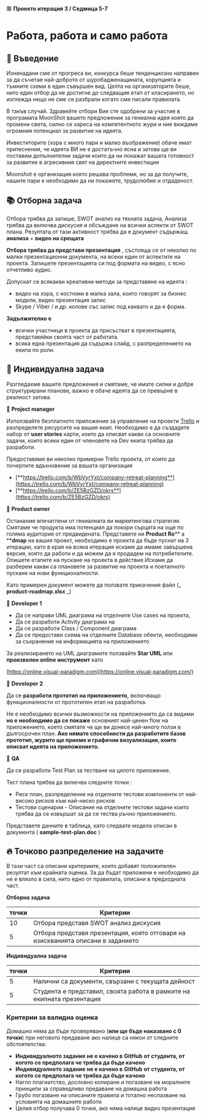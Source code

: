 🟥 **Проекто итерация 3 / Седмица 5-7**
# Работа, работа и само работа

## 🚀 Въведение

Изненадани сме от прогреса ви, конкурса беше тенденциозно направен за да съчетае най-доброто от шуробадженащината, корупцията и тъмните схеми в един съвършен вид. Целта на организаторите беше, нито един отбор да не достигне до следващия етап от класирането, но изглежда нещо не сме се разбрали когато сме писали правилата.

В такъв случай. Здравейте отбори Вие сте одобрени за участие в програмата MoonShot вашето предложение за гениална идея която да промени света, силно се хареса на компетентното жури и ние виждаме огромния потенциал за развитие на идеята.

Инвеститорите (хора с много пари и малко въображение) обаче имат притеснения, че идеята ВИ не е достатъчно ясна и затова ще ви поставим допълнителни задачи които да ни покажат вашата готовност за развитие в агресивния свят на директните инвестиции

Moonshot е организация която решава проблеми, но за да получите, нашите пари е необходимо да ни покажете, трудолюбие и отдаденост.

## 📚 Отборна задача

Отбора трябва да запише, SWOT анализ на тяхната задача, Анализа трябва да включва дискусия и обсъждане на всички аспекти от SWOT плана. Резултата от тази активност трябва да е документ съдържащ **анализа** + **видео на срещата**

**Отбора трябва да представи презентация** , състояща се от няколко по малки презентационни документа, на всеки един от аспектите на проекта. Запишете презентацията си под формата на видео, с ясно отчетливо аудио.

Допускат се всякакви креативни методи за представяне на идеята :

- видео на хора, с костюми в малка зала, които говорят за бизнес модели, видео презентация запис
- Skype / Viber / и др. колове със запис под каквато и да е форма.

**Задължително e** 
- всички участници в проекта да присъстват в презентацията, представяйки своята част от работата.
- всяка една презентация да съдържа слайд, с разпределението на екипа по роли.

## 📘 Индивидуална задача

Разгледахме вашите предложения и смятаме, че имате силни и добре структурирани планове, важно е обаче идеята да се превърне в реалност затова.

🚀 **Project manager**

Използвайте безплатното приложение за управление на проекти [Trello](https://trello.com/en) и разпределете ресурсите на вашия екип. Необходимо е да създадете набор от **user stories** карти, които да описват какви са основните задачи, които всеки един от членовете на Dev екипа трябва да разработи.

Предоставяме ви няколко примерни Trello проекта, от които да почерпите вдъхновение за вашата организация
- [**https://trello.com/b/WbVyrYxt/company-retreat-planning**](https://trello.com/b/WbVyrYxt/company-retreat-planning)
- [**https://trello.com/b/ZE5BzGZD/okrs**](https://trello.com/b/ZE5BzGZD/okrs)

🚀 **Product owner**

Останахме впечатлени от гениалната ви маркетингова стратегия. Смятаме че продукта има потенциал да покори сърцата на още по голяма аудитория от предвидената. Представете ни **Product Ro**** a ****dmap** на вашия проект, необходимо е проекта да бъде пуснат на 3 итерации, като в края на всяка итерация искаме да имаме завършена версия, която да работи и да можем да я продадем на потребителите. Опишете етапите на пускане на проекта в действие.Искаме да разберем какви са плановете за развитие на проекта и поетапното пускане на нови функционалности.

Като примерен документ можете да ползвате прикачения файл (_ **product-roadmap.xlsx** _)

🚀 **Developer 1**

- Да се направи UML диаграма на отделните Use cases на проекта,
- Да се разработи Activity диаграма на
- Да се разработи Class / Component диаграма
- Да се предостави схема на отделните Database обекти, необходими за съхранение на информацията на приложението

За реализирането на UML диаграмите ползвайте **Star UML** или **произволен online инструмент** като

[https://online.visual-paradigm.com](https://online.visual-paradigm.com/)

🚀 **Developer 2**

Да се **разработи прототип на приложението,** включващо функционалности от прототипен етап на разработка.

Не е необходимо всички възможности на приложението да са видими **но е необходимо да се покаже** основният най-ценен flow на приложението, което смятате че ще ви донесе най-много ползи в дългосрочен план. **Ако нямате способности да разработите базов прототип, журито ще приеме и графични визуализации, които описват идеята на приложението.**

🚀 **QA**

Да се разработи Test Plan за тестване на цялото приложение.

Тест плана трябва да включва следните точки :

- Риск план, разпределение на отделните тестови компоненти от най-високо рисков към най-ниско рисков
- Тестови сценарии - Описание на отделните тестови задачи които трябва да се извършат за да се тества ръчно приложението.

Представете данните в таблица, като следвате модела описан в документа ( **sample-test-plan.doc** )

## 🔥 Точково разпределение на задачите

В тази част са описани критериите, които добавят положителен резултат към крайната оценка. За да бъдат приложени е необходимо да не е влязло в сила, нито едно от правилата, описани в предходната част.

**Отборна задача**

| **точки** | **Критерии** |
| --- | --- |
| 10 | Отбора представя SWOT анализ дискусия |
| 5 | Отбора представя презентация, която отговаря на изискванията описани в заданието |

**Индивидуална задача**

| **точки** | **Критерии** |
| --- | --- |
| 5 | Налични са документи, свързани с текущата дейност |
| 5 | Студента е представил, своята работа в рамките на екипната презентация |

### Критерии за валидна оценка

Домашно няма да бъде проверявано (**или ще бъде наказвано с 0 точки**) при неговото предаване ако налице са някои от следните обстоятелства:
- **Индивидуалното задание не е качено в**  **GitHub**  **от студента, от когото се предполага че трябва да бъде качено**
- **Индивидуалното задание не е качено в**  **GitHub**  **от студента, от когото се предполага че трябва да бъде качено**
- Нагло плагиатство, дословно копиране и погазване на моралните принципи за справедливо предаване на домашна работа
- Грубо погазване на описаните правила и тотално неспазване на условията на домашните работи
- Целия отбор получава 0 точки, ако няма налице видео презентация
